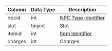 | Column  | Data Type | Description                         |
| ------- | --------- | ----------------------------------- |
| npcid   | int       | [NPC Type Identifier](npc_types.md) |
| slot    | tinyint   | Slot                                |
| itemid  | int       | [Item Identifier](items.md)         |
| charges | int       | Charges                             |
